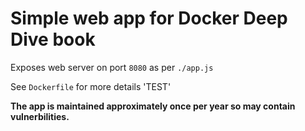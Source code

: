 # Simple web app for  Docker Deep Dive book

Exposes web server on port `8080` as per `./app.js`

See `Dockerfile` for more details
'TEST'

**The app is maintained approximately once per year so may contain vulnerbilities.**


[1]:	https://www.amazon.com/Docker-Deep-Dive-Nigel-Poulton/dp/1521822808/ref=tmm_pap_swatch_0?_encoding=UTF8&qid=&sr=
